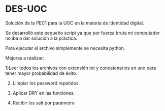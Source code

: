 # DES-UOC

Solución de la PEC1 para la UOC en la materia de identidad digital.

Se desarrolló este pequeño script ya que por fuerza bruta mi computador no iba a dar solución a la práctica.

Para ejecutar el archivo simplemente se necesita python.

Mejoras a realizar: 

1)Leer todos los archivos con extensión txt y concatenarlos en uno para tener mayor probabilidad de éxito.

2) Limpiar los password repetidos.

3) Aplicar DRY en las funciones.

4) Recibir los salt por parámetro 



